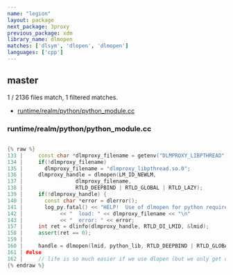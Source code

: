 ```yaml
---
name: "legion"
layout: package
next_package: 3proxy
previous_package: xdm
library_name: dlmopen
matches: ['dlsym', 'dlopen', 'dlmopen']
languages: ['cpp']
---
```

## master
1 / 2136 files match, 1 filtered matches.

 - [runtime/realm/python/python_module.cc](#runtimerealmpythonpython_modulecc)

### runtime/realm/python/python_module.cc

```cpp

{% raw %}
133 |     const char *dlmproxy_filename = getenv("DLMPROXY_LIBPTHREAD");
134 |     if(!dlmproxy_filename)
135 |       dlmproxy_filename = "dlmproxy_libpthread.so.0";
136 |     dlmproxy_handle = dlmopen(LM_ID_NEWLM,
137 | 			      dlmproxy_filename,
138 | 			      RTLD_DEEPBIND | RTLD_GLOBAL | RTLD_LAZY);
139 |     if(!dlmproxy_handle) {
140 |       const char *error = dlerror();
141 |       log_py.fatal() << "HELP!  Use of dlmopen for python requires dlmproxy for pthreads!  Failed to\n"
142 | 		     << "  load: " << dlmproxy_filename << "\n"
143 | 		     << "  error: " << error;
157 |     int ret = dlinfo(dlmproxy_handle, RTLD_DI_LMID, &lmid);
158 |     assert(ret == 0);
159 | 
160 |     handle = dlmopen(lmid, python_lib, RTLD_DEEPBIND | RTLD_GLOBAL | RTLD_NOW);
161 | #else
162 |     // life is so much easier if we use dlopen (but we only get one copy then)
{% endraw %}

```